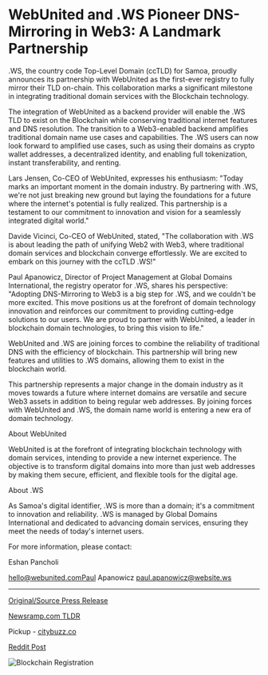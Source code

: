 # WebUnited and .WS Pioneer DNS-Mirroring in Web3: A Landmark Partnership

.WS, the country code Top-Level Domain (ccTLD) for Samoa, proudly announces its partnership with WebUnited as the first-ever registry to fully mirror their TLD on-chain. This collaboration marks a significant milestone in integrating traditional domain services with the Blockchain technology.

The integration of WebUnited as a backend provider will enable the .WS TLD to exist on the Blockchain while conserving traditional internet features and DNS resolution. The transition to a Web3-enabled backend amplifies traditional domain name use cases and capabilities. The .WS users can now look forward to amplified use cases, such as using their domains as crypto wallet addresses, a decentralized identity, and enabling full tokenization, instant transferability, and renting.

Lars Jensen, Co-CEO of WebUnited, expresses his enthusiasm: "Today marks an important moment in the domain industry. By partnering with .WS, we're not just breaking new ground but laying the foundations for a future where the internet's potential is fully realized. This partnership is a testament to our commitment to innovation and vision for a seamlessly integrated digital world."

Davide Vicinci, Co-CEO of WebUnited, stated, "The collaboration with .WS is about leading the path of unifying Web2 with Web3, where traditional domain services and blockchain converge effortlessly. We are excited to embark on this journey with the ccTLD .WS!"

Paul Apanowicz, Director of Project Management at Global Domains International, the registry operator for .WS, shares his perspective: "Adopting DNS-Mirroring to Web3 is a big step for .WS, and we couldn't be more excited. This move positions us at the forefront of domain technology innovation and reinforces our commitment to providing cutting-edge solutions to our users. We are proud to partner with WebUnited, a leader in blockchain domain technologies, to bring this vision to life."

WebUnited and .WS are joining forces to combine the reliability of traditional DNS with the efficiency of blockchain. This partnership will bring new features and utilities to .WS domains, allowing them to exist in the blockchain world.

This partnership represents a major change in the domain industry as it moves towards a future where internet domains are versatile and secure Web3 assets in addition to being regular web addresses. By joining forces with WebUnited and .WS, the domain name world is entering a new era of domain technology.

About WebUnited

WebUnited is at the forefront of integrating blockchain technology with domain services, intending to provide a new internet experience. The objective is to transform digital domains into more than just web addresses by making them secure, efficient, and flexible tools for the digital age.

About .WS

As Samoa's digital identifier, .WS is more than a domain; it's a commitment to innovation and reliability. .WS is managed by Global Domains International and dedicated to advancing domain services, ensuring they meet the needs of today's internet users.

For more information, please contact:

Eshan Pancholi

hello@webunited.comPaul Apanowicz paul.apanowicz@website.ws 

---

[Original/Source Press Release](https://blockchainwire.io/press-release/webunited-and-ws-pioneer-dns-mirroring-in-web3-a-landmark-partnership)
                    

[Newsramp.com TLDR](https://newsramp.com/curated-news/ws-and-webunited-partner-to-integrate-domain-services-with-blockchain/d54efded6c62bc0907556ef8d33251c3) 


Pickup - [citybuzz.co](https://citybuzz.co/2024/02/13/webunited-and-ws-forge-a-pioneering-partnership-in-web3-domain-integration)
 



[Reddit Post](https://www.reddit.com/r/technology_press/comments/1avwzka/ws_and_webunited_partner_to_integrate_domain/) 



![Blockchain Registration](https://cdn.newsramp.app/blockchainwire/qrcode/242/13/cornR0LN.webp)